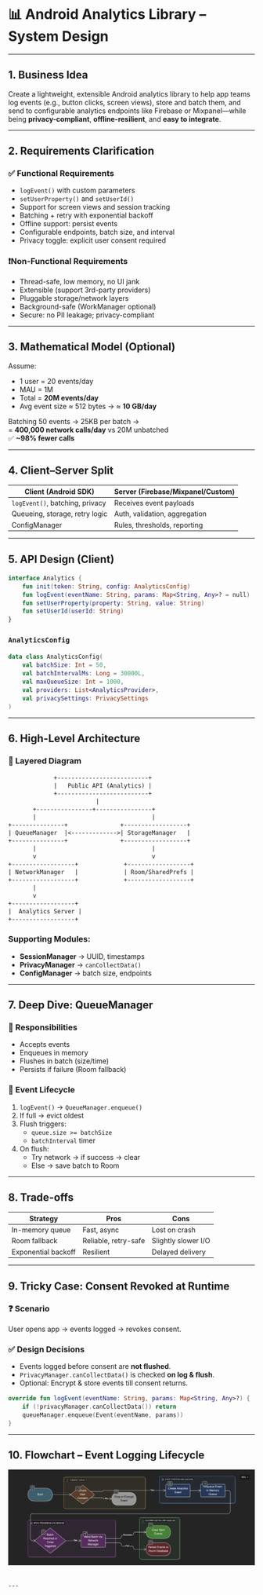 # 📊 Android Analytics Library – System Design

---

## 1. Business Idea

Create a lightweight, extensible Android analytics library to help app teams log events (e.g., button clicks, screen views), store and batch them, and send to configurable analytics endpoints like Firebase or Mixpanel—while being **privacy-compliant**, **offline-resilient**, and **easy to integrate**.

---

## 2. Requirements Clarification

### ✅ Functional Requirements
- `logEvent()` with custom parameters  
- `setUserProperty()` and `setUserId()`  
- Support for screen views and session tracking  
- Batching + retry with exponential backoff  
- Offline support: persist events  
- Configurable endpoints, batch size, and interval  
- Privacy toggle: explicit user consent required  

### ❗️Non-Functional Requirements
- Thread-safe, low memory, no UI jank  
- Extensible (support 3rd-party providers)  
- Pluggable storage/network layers  
- Background-safe (WorkManager optional)  
- Secure: no PII leakage; privacy-compliant  

---

## 3. Mathematical Model (Optional)

Assume:
- 1 user = 20 events/day  
- MAU = 1M  
- Total = **20M events/day**  
- Avg event size ≈ 512 bytes → ≈ **10 GB/day**

Batching 50 events → 25KB per batch →  
= **400,000 network calls/day** vs 20M unbatched  
✅ **~98% fewer calls**

---

## 4. Client–Server Split

| Client (Android SDK)             | Server (Firebase/Mixpanel/Custom) |
|----------------------------------|------------------------------------|
| `logEvent()`, batching, privacy  | Receives event payloads            |
| Queueing, storage, retry logic   | Auth, validation, aggregation      |
| ConfigManager                    | Rules, thresholds, reporting       |

---

## 5. API Design (Client)

```kotlin
interface Analytics {
    fun init(token: String, config: AnalyticsConfig)
    fun logEvent(eventName: String, params: Map<String, Any>? = null)
    fun setUserProperty(property: String, value: String)
    fun setUserId(userId: String)
}
```

### `AnalyticsConfig`
```kotlin
data class AnalyticsConfig(
    val batchSize: Int = 50,
    val batchIntervalMs: Long = 30000L,
    val maxQueueSize: Int = 1000,
    val providers: List<AnalyticsProvider>,
    val privacySettings: PrivacySettings
)
```

---

## 6. High-Level Architecture

### 🧱 Layered Diagram

```
             +--------------------------+
             |   Public API (Analytics) |
             +--------------------------+
                         |
       +----------------+----------------+
       |                                 |
+---------------+               +------------------+
| QueueManager  |<------------->| StorageManager   |
+---------------+               +------------------+
       |                                 |
       v                                 v
+------------------+             +------------------+
| NetworkManager   |             | Room/SharedPrefs |
+------------------+             +------------------+
       |
       v
+------------------+
|  Analytics Server |
+------------------+
```

### Supporting Modules:
- **SessionManager** → UUID, timestamps  
- **PrivacyManager** → `canCollectData()`  
- **ConfigManager** → batch size, endpoints  

---

## 7. Deep Dive: **QueueManager**

### 🎯 Responsibilities
- Accepts events
- Enqueues in memory
- Flushes in batch (size/time)
- Persists if failure (Room fallback)

### 🔁 Event Lifecycle

1. `logEvent()` → `QueueManager.enqueue()`  
2. If full → evict oldest  
3. Flush triggers:
   - `queue.size >= batchSize`
   - `batchInterval` timer  
4. On flush:
   - Try network → if success → clear  
   - Else → save batch to Room  

---

## 8. Trade-offs

| Strategy             | Pros                  | Cons                      |
|----------------------|-----------------------|---------------------------|
| In-memory queue      | Fast, async           | Lost on crash             |
| Room fallback        | Reliable, retry-safe  | Slightly slower I/O       |
| Exponential backoff  | Resilient             | Delayed delivery          |

---

## 9. Tricky Case: **Consent Revoked at Runtime**

### ❓ Scenario  
User opens app → events logged → revokes consent.

### ✅ Design Decisions
- Events logged before consent are **not flushed**.
- `PrivacyManager.canCollectData()` is checked **on log & flush**.
- Optional: Encrypt & store events till consent returns.

```kotlin
override fun logEvent(eventName: String, params: Map<String, Any>?) {
    if (!privacyManager.canCollectData()) return
    queueManager.enqueue(Event(eventName, params))
}
```

---

## 10. Flowchart – Event Logging Lifecycle
![Screenshot 2025-07-20.png](../Screenshot%202025-07-20.png)

```

---
